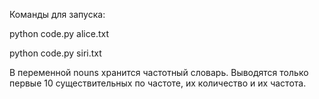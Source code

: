 Команды для запуска:

python code.py alice.txt

python code.py siri.txt

В переменной nouns хранится частотный словарь. Выводятся только первые 10
существительных по частоте, их количество и их частота.
